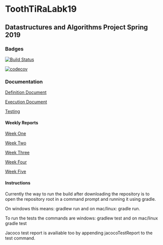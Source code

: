 # ToothTiRaLabk19
## Datastructures and Algorithms Project Spring 2019 ##

### Badges

[![Build Status](https://travis-ci.org/xTooth/ToothTiRaLabk19.svg?branch=master)](https://travis-ci.org/xTooth/ToothTiRaLabk19)

[![codecov](https://codecov.io/gh/xTooth/ToothTiRaLabk19/branch/master/graph/badge.svg)](https://codecov.io/gh/xTooth/ToothTiRaLabk19)

### Documentation

[Definition Document](https://github.com/xTooth/ToothTiRaLabk19/blob/master/Documentation/Definition_Document.md)

[Execution Document](https://github.com/xTooth/ToothTiRaLabk19/blob/master/Documentation/ExecutionDocument.md)

[Testing](https://github.com/xTooth/ToothTiRaLabk19/blob/master/Documentation/TestingDoc.md)

#### Weekly Reports

[Week One](https://github.com/xTooth/ToothTiRaLabk19/blob/master/Documentation/Week1Report.md)

[Week Two](https://github.com/xTooth/ToothTiRaLabk19/blob/master/Documentation/Week2Report.md)

[Week Three](https://github.com/xTooth/ToothTiRaLabk19/blob/master/Documentation/Week3Report.md)

[Week Four](https://github.com/xTooth/ToothTiRaLabk19/blob/master/Documentation/Week4Report.md)

[Week Five](https://github.com/xTooth/ToothTiRaLabk19/blob/master/Documentation/Week5Report.md)


#### Instructions

Currently the way to run the build after downloading the repository is to open the repository root in a command prompt and running it using gradle. 

On windows this means: gradlew run 
and on mac/linux: gradle run. 

To run the tests the commands are windows: gradlew test 
and on mac/linux gradle test

Jacoco test report is availiable too by appending jacocoTestReport to the test command.
